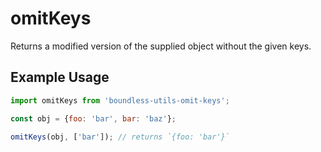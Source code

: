 <!---
THIS IS AN AUTOGENERATED FILE. EDIT INDEX.JS INSTEAD.
-->
# omitKeys

Returns a modified version of the supplied object without the given keys.

## Example Usage

```js
import omitKeys from 'boundless-utils-omit-keys';

const obj = {foo: 'bar', bar: 'baz'};

omitKeys(obj, ['bar']); // returns `{foo: 'bar'}`
```



